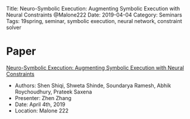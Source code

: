 Title:  Neuro-Symbolic Execution: Augmenting Symbolic Execution with Neural Constraints @Malone222 
Date: 2019-04-04
Category: Seminars
Tags: 19spring, seminar, symbolic execution, neural network, constraint solver

# Paper
[Neuro-Symbolic Execution: Augmenting Symbolic Execution with Neural Constraints](https://www.ndss-symposium.org/wp-content/uploads/2019/02/ndss2019_11-3_Shiqi_paper.pdf)

* Authors: Shen Shiqi, Shweta Shinde, Soundarya Ramesh, Abhik Roychoudhury, Prateek Saxena
* Presenter: Zhen Zhang 
* Date: April 4th, 2019
* Location: Malone 222
